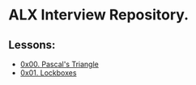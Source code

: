 # ALX Interview Repository.

## Lessons:
- [0x00. Pascal's Triangle](0x00-pascal_triangle)
- [0x01. Lockboxes](0x01-lockboxes)
